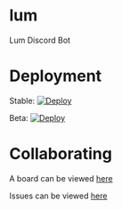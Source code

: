 # lum

Lum Discord Bot

# Deployment

Stable: [![Deploy](https://github.com/Kitt3120/lum/actions/workflows/deploy_release.yml/badge.svg)](https://github.com/Kitt3120/lum/actions/workflows/deploy_release.yml)

Beta: [![Deploy](https://github.com/Kitt3120/lum/actions/workflows/deploy_prerelease.yml/badge.svg)](https://github.com/Kitt3120/lum/actions/workflows/deploy_prerelease.yml)

# Collaborating

A board can be viewed [here](https://github.com/users/Kitt3120/projects/3)

Issues can be viewed [here](https://github.com/Kitt3120/lum/issues)
